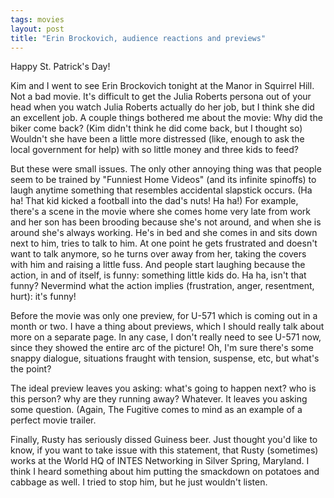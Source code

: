 ```yaml
---
tags: movies
layout: post
title: "Erin Brockovich, audience reactions and previews"
---
```




Happy St. Patrick's Day!

<p>Kim and I went to see Erin Brockovich tonight at the Manor in Squirrel Hill. Not a bad movie. It's difficult to get the Julia Roberts persona out of your head when you watch Julia Roberts actually do her job, but I think she did an excellent job. A couple things bothered me about the movie: Why did the biker come back? (Kim didn't think he did come back, but I thought so) Wouldn't she have been a little more distressed (like, enough to ask the local government for help) with so little money and three kids to feed?</p>

<p>But these were small issues. The only other annoying thing was that people seem to be trained by "Funniest Home Videos" (and its infinite spinoffs) to laugh anytime something that resembles accidental slapstick occurs. (Ha ha! That kid kicked a football into the dad's nuts! Ha ha!) For example, there's a scene in the movie where she comes home very late from work and her son has been brooding because she's not around, and when she is around she's always working. He's in bed and she comes in and sits down next to him, tries to talk to him. At one point he gets frustrated and doesn't want to talk anymore, so he turns over away from her, taking the covers with him and raising a little fuss. And people start laughing because the action, in and of itself, is funny: something little kids do. Ha ha, isn't that funny? Nevermind what the action implies (frustration, anger, resentment, hurt): it's funny!</p>

<p>Before the movie was only one preview, for U-571 which is coming out in a month or two. I have a thing about previews, which I should really talk about more on a separate page. In any case, I don't really need to see U-571 now, since they showed the entire arc of the picture! Oh, I'm sure there's some snappy dialogue, situations fraught with tension, suspense, etc, but what's the point?</p>

<p>The ideal preview leaves you asking: what's going to happen next? who is this person? why are they running away? Whatever. It leaves you asking some question. (Again, The Fugitive comes to mind as an example of a perfect movie trailer.</p>

<p>Finally, Rusty has seriously dissed Guiness beer. Just thought you'd like to know, if you want to take issue with this statement, that Rusty (sometimes) works at the World HQ of INTES Networking in Silver Spring, Maryland. I think I heard something about him putting the smackdown on potatoes and cabbage as well. I tried to stop him, but he just wouldn't listen.</p>


